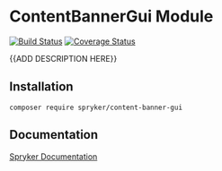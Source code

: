 # ContentBannerGui Module
[![Build Status](https://travis-ci.org/spryker/content-banner-gui.svg)](https://travis-ci.org/spryker/content-banner-gui)
[![Coverage Status](https://coveralls.io/repos/github/spryker/content-banner-gui/badge.svg)](https://coveralls.io/github/spryker/content-banner-gui)

{{ADD DESCRIPTION HERE}}

## Installation

```
composer require spryker/content-banner-gui
```

## Documentation

[Spryker Documentation](https://academy.spryker.com/developing_with_spryker/module_guide/modules.html)
